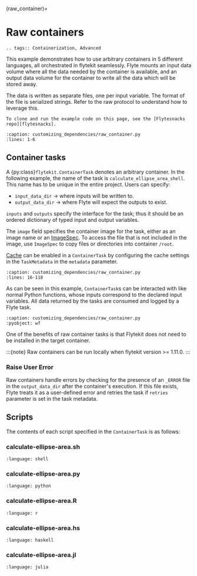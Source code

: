 (raw_container)=

# Raw containers

```{eval-rst}
.. tags:: Containerization, Advanced
```

This example demonstrates how to use arbitrary containers in 5 different languages, all orchestrated in flytekit seamlessly. Flyte mounts an input data volume where all the data needed by the container is available, and an output data volume for the container to write all the data which will be stored away.

The data is written as separate files, one per input variable. The format of the file is serialized strings.
Refer to the raw protocol to understand how to leverage this.

```{note}
To clone and run the example code on this page, see the [Flytesnacks repo][flytesnacks].
```

```{literalinclude} /examples/customizing_dependencies/customizing_dependencies/raw_container.py
:caption: customizing_dependencies/raw_container.py
:lines: 1-6
```

## Container tasks

A {py:class}`flytekit.ContainerTask` denotes an arbitrary container. In the following example, the name of the task
is `calculate_ellipse_area_shell`. This name has to be unique in the entire project. Users can specify:

- `input_data_dir` -> where inputs will be written to.
- `output_data_dir` -> where Flyte will expect the outputs to exist.

`inputs` and `outputs` specify the interface for the task; thus it should be an ordered dictionary of typed input and
output variables.

The `image` field specifies the container image for the task, either as an image name or
an [ImageSpec](https://docs.flyte.org/en/latest/user_guide/customizing_dependencies/imagespec.html).
To access the file that is not included in the image, use `ImageSpec` to copy files or
directories into container `/root`. 

[Cache](https://docs.flyte.org/en/latest/user_guide/development_lifecycle/caching.html) can be enabled in a `ContainerTask` by configuring the cache settings in the `TaskMetadata` in the `metadata` parameter.

```{literalinclude} /examples/customizing_dependencies/customizing_dependencies/raw_container.py
:caption: customizing_dependencies/raw_container.py
:lines: 16-118
```

As can be seen in this example, `ContainerTask`s can be interacted with like normal Python functions, whose inputs
correspond to the declared input variables. All data returned by the tasks are consumed and logged by a Flyte task.

```{literalinclude} /examples/customizing_dependencies/customizing_dependencies/raw_container.py
:caption: customizing_dependencies/raw_container.py
:pyobject: wf
```

One of the benefits of raw container tasks is that Flytekit does not need to be installed in the target container.

:::{note}
Raw containers can be run locally when flytekit version >= 1.11.0.
:::

### Raise User Error

Raw containers handle errors by checking for the presence of an `_ERROR` file in the
`output_data_dir` after the container's execution. If this file exists, Flyte treats it as
a user-defined error and retries the task if `retries` parameter is set in the task
metadata.

## Scripts

The contents of each script specified in the `ContainerTask` is as follows:

### calculate-ellipse-area.sh

```{literalinclude} raw-containers-supporting-files/per-language/shell/calculate-ellipse-area.sh
:language: shell
```

### calculate-ellipse-area.py

```{literalinclude} raw-containers-supporting-files/per-language/python/calculate-ellipse-area.py
:language: python
```

### calculate-ellipse-area.R

```{literalinclude} raw-containers-supporting-files/per-language/r/calculate-ellipse-area.R
:language: r
```

### calculate-ellipse-area.hs

```{literalinclude} raw-containers-supporting-files/per-language/haskell/calculate-ellipse-area.hs
:language: haskell
```

### calculate-ellipse-area.jl

```{literalinclude} raw-containers-supporting-files/per-language/julia/calculate-ellipse-area.jl
:language: julia
```

[flytesnacks]: https://github.com/flyteorg/flytesnacks/tree/master/examples/customizing_dependencies/
